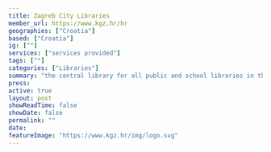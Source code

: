 ```yaml
---
title: Zagreb City Libraries
member_url: https://www.kgz.hr/hr
geographies: ["Croatia"]
based: ["Croatia"]
ig: [""] 
services: ["services provided"] 
tags: [""]
categories: ["Libraries"]
summary: "the central library for all public and school libraries in the Zagreb County, and the biggest institution among public libraries in Croatia."
press:
active: true
layout: post
showReadTime: false
showDate: false
permalink: ""
date: 
featureImage: "https://www.kgz.hr/img/logo.svg"
---
```

